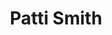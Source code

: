 ---
title: "Patti Smith"
summary: "American rock musician, born on December 30, 1946 in Chicago, Illinois, USA. Inducted into Rock And Roll Hall of Fame in 2007 . Sister of . Married to from 1980 until his death 1994. Mother of , . Previously worked in a toy factory."
image: "patti-smith.jpg"
apple_music_artist_url: "https://music.apple.com/gb/artist/patti-smith/13762"
wikipedia_url: "none"
---